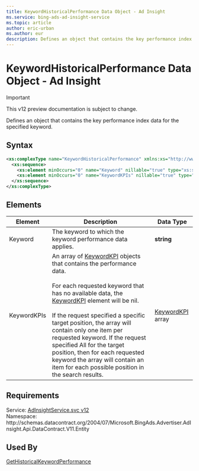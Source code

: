 ```yaml
---
title: KeywordHistoricalPerformance Data Object - Ad Insight
ms.service: bing-ads-ad-insight-service
ms.topic: article
author: eric-urban
ms.author: eur
description: Defines an object that contains the key performance index data for the specified keyword.
---
```

# KeywordHistoricalPerformance Data Object - Ad Insight

> [!IMPORTANT]
> This v12 preview documentation is subject to change.

Defines an object that contains the key performance index data for the specified keyword.

## Syntax
```xml
<xs:complexType name="KeywordHistoricalPerformance" xmlns:xs="http://www.w3.org/2001/XMLSchema">
  <xs:sequence>
    <xs:element minOccurs="0" name="Keyword" nillable="true" type="xs:string" />
    <xs:element minOccurs="0" name="KeywordKPIs" nillable="true" type="tns:ArrayOfKeywordKPI" />
  </xs:sequence>
</xs:complexType>
```

## <a name="elements"></a>Elements

|Element|Description|Data Type|
|-----------|---------------|-------------|
|<a name="keyword"></a>Keyword|The keyword to which the keyword performance data applies.|**string**|
|<a name="keywordkpis"></a>KeywordKPIs|An array of [KeywordKPI](../ad-insight-service/keywordkpi.md) objects that contains the performance data.<br /><br />For each requested keyword that has no available data, the [KeywordKPI](../ad-insight-service/keywordkpi.md) element will be nil.<br /><br />If the request specified a specific target position, the array will contain only one item per requested keyword. If the request specified All for the target position, then for each requested keyword the array will contain an item for each possible position in the search results.|[KeywordKPI](keywordkpi.md) array|

## Requirements
Service: [AdInsightService.svc v12](https://adinsight.api.bingads.microsoft.com/Api/Advertiser/AdInsight/v11/AdInsightService.svc)  
Namespace: http\://schemas.datacontract.org/2004/07/Microsoft.BingAds.Advertiser.AdInsight.Api.DataContract.V11.Entity  

## Used By
[GetHistoricalKeywordPerformance](gethistoricalkeywordperformance.md)  
